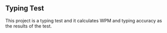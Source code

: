 ## Typing Test
This project is a typing test and it calculates WPM and typing accuracy as the results of the test.
